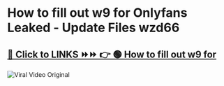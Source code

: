 
 # How to fill out w9 for Onlyfans Leaked - Update Files wzd66

## <h2><a href="https://clipsfans.com/How_to_fill_out_w9_for&ref=git">🔗 Click to LINKS ⏩⏩ 👉 🟢 How to fill out w9 for </a></h2>

<a href="https://clipsfans.com/How_to_fill_out_w9_for&ref=git" rel="nofollow" data-target="animated-image.originalLink"><img src="https://i.ibb.co.com/xMMVF88/686577567.gif" alt="Viral Video Original" style="max-width: 100%; display: inline-block;" data-target="animated-image.originalImage"></a>

